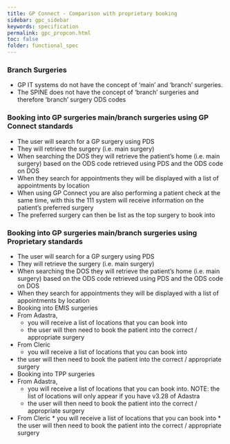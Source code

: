 ```yaml
---
title: GP Connect - Comparison with proprietary booking
sidebar: gpc_sidebar
keywords: specification
permalink: gpc_propcon.html
toc: false
folder: functional_spec
---
```


### Branch Surgeries

*	GP IT systems do not have the concept of ‘main’ and ‘branch’ surgeries.  
*	The SPINE does not have the concept of ‘branch’ surgeries and therefore ‘branch’ surgery ODS codes

### Booking into GP surgeries main/branch surgeries using GP Connect standards

* The user will search for a GP surgery using PDS
*	They will retrieve the surgery (i.e. main surgery) 
*	When searching the DOS they will retrieve the patient’s home (i.e. main surgery) based on the ODS code retrieved using PDS and the ODS code on DOS
*	When they search for appointments they will be displayed with a list of appointments by location
*	When using GP Connect you are also performing a patient check at the same time, with this the 111 system will receive information on the patient’s preferred surgery 
*	The preferred surgery can then be list as the top surgery to book into 

### Booking into GP surgeries main/branch surgeries using Proprietary standards

*	The user will search for a GP surgery using PDS
*	They will retrieve the surgery (i.e. main surgery) 
*	When searching the DOS they will retrieve the patient’s home (i.e. main surgery) based on the ODS code retrieved using PDS and the ODS code on DOS
*	When they search for appointments they will be displayed with a list of appointments by location
*	Booking into EMIS surgeries
  *	From Adastra, 
    *	you will receive a list of locations that you can book into
    *	the user will then need to book the patient into the correct / appropriate surgery 
  *	From Cleric
    * you will receive a list of locations that you can book into
  * the user will then need to book the patient into the correct / appropriate surgery
*	Booking into TPP surgeries
  * From Adastra, 
    * you will receive a list of locations that you can book into.  NOTE: the list of locations will only appear if you have v3.28 of Adastra
    *	the user will then need to book the patient into the correct / appropriate surgery 
   *	From Cleric
    *	you will receive a list of locations that you can book into
    *	the user will then need to book the patient into the correct / appropriate surgery
